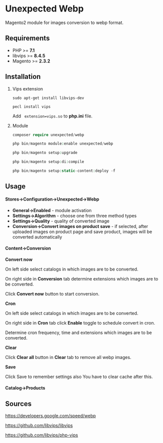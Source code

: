 # Unexpected Webp

Magento2 module for images conversion to webp format.

## Requirements

* PHP >= **7.1**
* libvips >= **8.4.5**
* Magento >= **2.3.2**

## Installation

1. Vips extension

    ```shell script
    sudo apt-get install libvips-dev
    
    pecl install vips
    ```
    
    Add ` extension=vips.so` to **php.ini** file.

2. Module

    ```php
    composer require unexpected/webp
    
    php bin/magento module:enable unexpected/webp
    
    php bin/magento setup:upgrade
    
    php bin/magento setup:di:compile
    
    php bin/magento setup:static-content:deploy -f
    ```

## Usage

#### **Stores->Configuration->Unexpected->Webp**

* **General->Enabled** - module activation
* **Settings->Algorithm** - choose one from three method types 
* **Settings->Quality** - quality of converted image
* **Conversion->Convert images on product save** - if selected,
 after uploaded images on product page and save product, images will be converted automatically
 
#### **Content->Conversion**

**Convert now** 

On left side select catalogs in which images are to be converted.

On right side in **Conversion** tab determine extensions which images are to be converted.

Click **Convert now** button to start conversion.

**Cron**

On left side select catalogs in which images are to be converted.

On right side in **Cron** tab click **Enable** toggle to schedule convert in cron.
 
Determine cron frequency, time and extensions which images are to be converted.

**Clear**

Click **Clear all** button in **Clear** tab to remove all webp images. 

**Save**

Click Save to remember settings also You have to clear cache after this.

#### Catalog->Products

## Sources

https://developers.google.com/speed/webp

https://github.com/libvips/libvips

https://github.com/libvips/php-vips